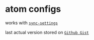 # atom configs

works with [`sync-settings`](http://atom.io/packages/sync-settings)

last actual version stored on [`Github Gist`](https://gist.github.com/Drapegnik/2d206e3ad6c5ea4ed1316cbb728cc708)
